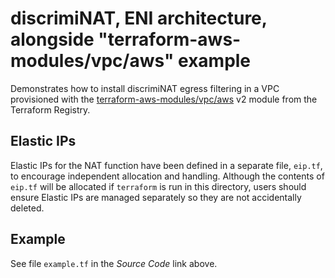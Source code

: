# discrimiNAT, ENI architecture, alongside "terraform-aws-modules/vpc/aws" example

Demonstrates how to install discrimiNAT egress filtering in a VPC provisioned with the [terraform-aws-modules/vpc/aws](https://registry.terraform.io/modules/terraform-aws-modules/vpc/aws) v2 module from the Terraform Registry.

## Elastic IPs

Elastic IPs for the NAT function have been defined in a separate file, `eip.tf`, to encourage independent allocation and handling. Although the contents of `eip.tf` will be allocated if `terraform` is run in this directory, users should ensure Elastic IPs are managed separately so they are not accidentally deleted.

## Example

See file `example.tf` in the _Source Code_ link above.
